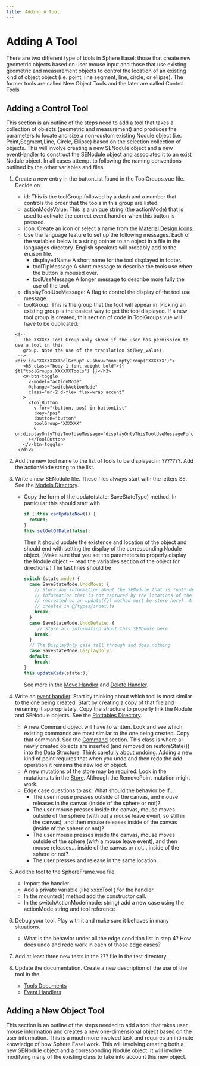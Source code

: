 ```yaml
---
title: Adding A Tool
---
```


# Adding A Tool

There are two different type of tools in Sphere Easel: those that create new geometric objects based on user mouse input and those that use existing geometric and measurement objects to control the location of an existing kind of object object (i.e. point, line segment, line, circle, or ellipse). The former tools are called New Object Tools and the later are called Control Tools

## Adding a Control Tool

This section is an outline of the steps need to add a tool that takes a collection of objects (geometric and measurement) and produces the parameters to locate and size a non-custom existing <span class="class">Nodule</span> object (i.e. <span class="class">Point</span>,<span class="class">Segment</span>,<span class="class">Line</span>, <span class="class">Circle</span>, <span class="class">Ellipse</span>) based on the selection collection of objects. This will involve creating a new <span class="class">SENodule</span> object and a new eventHandler to construct the <span class="class">SENodule</span> object and associated it to an exist <span class="class">Nodule</span> object. In all cases attempt to following the naming conventions outlined by the other variables and files.

1. Create a new entry in the <span class="variable">buttonList</span> found in the <span class="file">ToolGroups.vue</span> file. Decide on
   - <span class="variable">id</span>: This is the <span class="variable">toolGroup</span> followed by a dash and a number that controls the order that the tools in this group are listed.
   - <span class="variable">actionModeValue</span>: This is a unique string (the actionMode) that is used to activate the correct event handler when this button is pressed.
   - <span class="variable">icon</span>: Create an icon or select a name from the [Material Design Icons](https://cdn.materialdesignicons.com/5.0.45/).
   - Use the language feature to set up the following messages. Each of the variables below is a string pointer to an object in a file in the <span class="directory">languages</span> directory. English speakers will probably add to the <span class="file">en.json</span> file.
     - <span class="variable">displayedName</span> A short name for the tool displayed in footer.
     - <span class="variable">toolTipMessage</span> A short message to describe the tools use when the button is moused over.
     - <span class="variable">toolUseMessage</span> A longer message to describe more fully the use of the tool.
   - <span class="variable">displayToolUseMessage</span>: A flag to control the display of the tool use message.
   - <span class="variable">toolGroup</span>: This is the group that the tool will appear in. Picking an existing group is the easiest way to get the tool displayed. If a new tool group is created, this section of code in <span class="variable">ToolGroups.vue</span> will have to be duplicated:
   ```vue
   <!--
      The XXXXXX Tool Group only shown if the user has permission to use a tool in this
      group. Note the use of the translation $t(key_value).
    -->
   <div id="XXXXXXXToolGroup" v-show="nonEmptyGroup('XXXXXX')">
      <h3 class="body-1 font-weight-bold">{{ $t("toolGroups.XXXXXXTools") }}</h3>
      <v-btn-toggle
        v-model="actionMode"
        @change="switchActionMode"
        class="mr-2 d-flex flex-wrap accent"
      >
        <ToolButton
          v-for="(button, pos) in buttonList"
          :key="pos"
          :button="button"
          toolGroup="XXXXXX"
          v-on:displayOnlyThisToolUseMessage="displayOnlyThisToolUseMessageFunc"
        ></ToolButton>
      </v-btn-toggle>
    </div>
   ```
2. Add the new tool name to the list of tools to be displayed in ???????. Add the <span class="variable">actionMode</span> string to the list.
3. Write a new <span class="class">SENodule</span> file. These files always start with the letters SE. See the [Models Directory](/design/#models-directory).

   - Copy the form of the <span class="method">update(state: SaveStateType)</span> method. In particular this should start with

     ```ts
     if (!this.canUpdateNow()) {
       return;
     }
     this.setOutOfDate(false);
     ```

     Then it should update the existence and location of the object and should end with setting the display of the corresponding <span class="class">Nodule</span> object. (Make sure that you set the parameters to properly display the <span class="class">Nodule</span> object -- read the variables section of the object for directions.)
     The last lines should be

     ```ts
     switch (state.mode) {
       case SaveStateMode.UndoMove: {
         // Store any information about the SENodule that is *not* determined by its point parents.  (Any
         // information that is not captured by the locations of the point parent(s) and will not correctly be
         // recreated on an update({}) method must be store here). A new XXXSaveState will have to be
         // created in @/types/index.ts
         break;
       }
       case SaveStateMode.UndoDelete: {
          // Store all information about this SENodule here
         break;
       }
       // The DisplayOnly case fall through and does nothing
       case SaveStateMode.DisplayOnly:
       default:
         break;
     }
     this.updateKids(state:);
     ```

     See more in the [Move Handler](/design/#move-handler) and [Delete Handler](/design/#delete-handler).

4. Write an [event handler](/design/#event-handlers). Start by thinking about which tool is most similar to the one being created. Start by creating a copy of that file and renaming it appropriately. Copy the structure to properly link the <span class="class">Nodule</span> and <span class="class">SENodule</span> objects. See the [Plottables Directory](/design/#plottables-directory).
   - A new <span class="command">Command</span> object will have to written. Look and see which existing commands are most similar to the one being created. Copy that command. See the [Command](/design/#commands) section. This class is where all newly created objects are inserted (and removed on <span class="method">restoreState()</span>) into the [Data Structure](/design/#data-structure). Think carefully about undoing. Adding a new kind of point requires that when you undo and then redo the add operation it remains the new kid of object.
   - A new mutations of the store may be required. Look in the <span class="file">mutations.ts</span> in the [Store](/design/#store). Although the <span class="string">RemovePoint</span> mutation might work.
   - Edge case questions to ask: What should the behavior be if...
     - The user mouse presses outside of the canvas, and mouse releases in the canvas (inside of the sphere or not)?
     - The user mouse presses inside the canvas, mouse moves outside of the sphere (with out a mouse leave event, so still in the canvas), and then mouse releases inside of the canvas (inside of the sphere or not)?
     - The user mouse presses inside the canvas, mouse moves outside of the sphere (_with_ a mouse leave event), and then mouse releases... inside of the canvas or not... inside of the sphere or not?
     - The user presses and release in the same location.
5. Add the tool to the <span class="file">SphereFrame.vue</span> file.
   - Import the handler.
   - Add a private variable (like <span class="variable">xxxxTool</span> ) for the handler.
   - In the <span class="method">mounted()</span> method add the constructor call.
   - In the <span class="method">switchActionMode(mode: string)</span> add a new case using the <span class="variable">actionMode</span> string and tool reference
6. Debug your tool. Play with it and make sure it behaves in many situations.
   - What is the behavior under all the edge condition list in step 4? How does undo and redo work in each of those edge cases?
7. Add at least three new tests in the <span class="file">???</span> file in the <span class="directory">test</span> directory.
8. Update the documentation. Create a new description of the use of the tool in the
   - [Tools Documents](/tools/edit.html)
   - [Event Handlers](/design/#event-handlers)

## Adding a New Object Tool

This section is an outline of the steps needed to add a tool that takes user mouse information and creates a new one-dimensional object based on the user information. This is a much more involved task and requires an intimate knowledge of how Sphere Easel work. This will involving creating both a new <span class="class">SENodule</span> object and a corresponding <span class="class">Nodule</span> object. It will involve modifying many of the existing class to take into account this new object.
